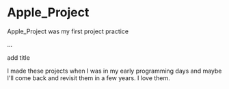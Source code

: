 # Apple_Project
Apple_Project was my first project practice


...


add title



I made these projects when I was in my early programming days and maybe I'll come back and revisit them in a few years. 
I love them.
